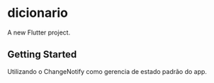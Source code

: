 # dicionario

A new Flutter project.

## Getting Started

Utilizando o ChangeNotify como gerencia de estado padrão do app.
